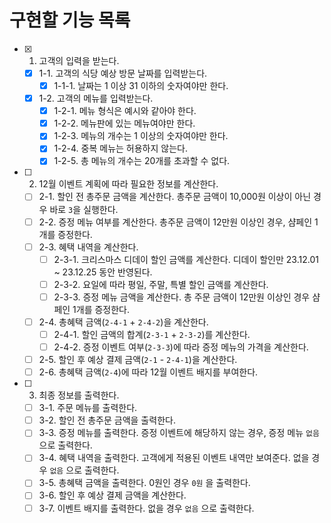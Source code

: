 # 구현할 기능 목록
- [x] 1. 고객의 입력을 받는다.
  - [x] 1-1. 고객의 식당 예상 방문 날짜를 입력받는다.
    - [x] 1-1-1. 날짜는 1 이상 31 이하의 숫자여야만 한다.
  - [x] 1-2. 고객의 메뉴를 입력받는다.
    - [x] 1-2-1. 메뉴 형식은 예시와 같아야 한다.
    - [x] 1-2-2. 메뉴판에 있는 메뉴여야만 한다.
    - [x] 1-2-3. 메뉴의 개수는 1 이상의 숫자여야만 한다.
    - [x] 1-2-4. 중복 메뉴는 허용하지 않는다.
    - [x] 1-2-5. 총 메뉴의 개수는 20개를 초과할 수 없다.
- [ ] 2. 12월 이벤트 계획에 따라 필요한 정보를 계산한다.
  - [ ] 2-1. 할인 전 총주문 금액을 계산한다. 총주문 금액이 10,000원 이상이 아닌 경우 바로 `3`을 실행한다.
  - [ ] 2-2. 증정 메뉴 여부를 계산한다. 총주문 금액이 12만원 이상인 경우, 샴페인 1개를 증정한다.
  - [ ] 2-3. 혜택 내역을 계산한다.
    - [ ] 2-3-1. 크리스마스 디데이 할인 금액를 계산한다. 디데이 할인만 23.12.01 ~ 23.12.25 동안 반영된다.
    - [ ] 2-3-2. 요일에 따라 평일, 주말, 특별 할인 금액를 계산한다.
    - [ ] 2-3-3. 증정 메뉴 금액을 계산한다. 총 주문 금액이 12만원 이상인 경우 샴페인 1개를 증정한다.
  - [ ] 2-4. 총혜택 금액(`2-4-1` + `2-4-2`)을 계산한다.
    - [ ] 2-4-1. 할인 금액의 합계(`2-3-1` + `2-3-2`)를 계산한다.
    - [ ] 2-4-2. 증정 이벤트 여부(`2-3-3`)에 따라 증정 메뉴의 가격을 계산한다.
  - [ ] 2-5. 할인 후 예상 결제 금액(`2-1` - `2-4-1`)을 계산한다.
  - [ ] 2-6. 총혜택 금액(`2-4`)에 따라 12월 이벤트 배지를 부여한다.
- [ ] 3. 최종 정보를 출력한다.
  - [ ] 3-1. 주문 메뉴를 출력한다.
  - [ ] 3-2. 할인 전 총주문 금액을 출력한다.
  - [ ] 3-3. 증정 메뉴를 출력한다. 증정 이벤트에 해당하지 않는 경우, 증정 메뉴 `없음` 으로 출력한다.
  - [ ] 3-4. 혜택 내역을 출력한다. 고객에게 적용된 이벤트 내역만 보여준다. 없을 경우 `없음` 으로 출력한다.
  - [ ] 3-5. 총혜택 금액을 출력한다. 0원인 경우 `0원` 을 출력한다.
  - [ ] 3-6. 할인 후 예상 결제 금액을 계산한다.
  - [ ] 3-7. 이벤트 배지를 출력한다. 없을 경우 `없음` 으로 출력한다.